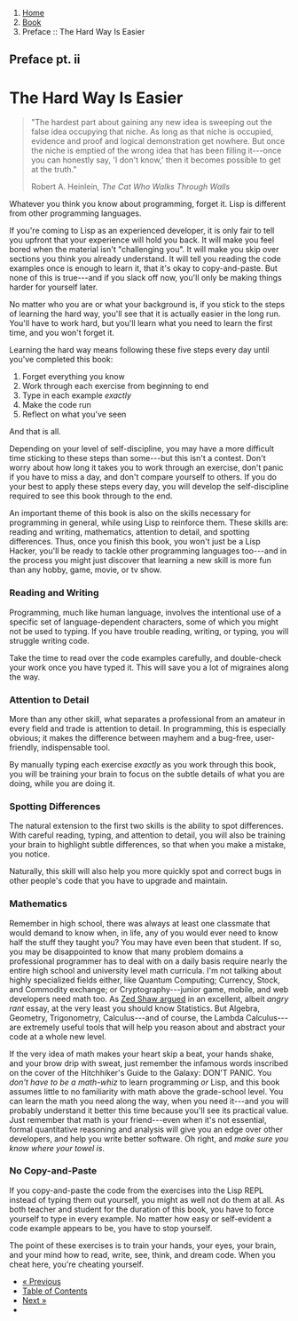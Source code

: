 <ol class="breadcrumb">
  <li><a href="/">Home</a></li>
  <li><a href="/book/">Book</a></li>
  <li class="active">Preface :: The Hard Way Is Easier</li>
</ol>

## Preface pt. ii

# The Hard Way Is Easier

> "The hardest part about gaining any new idea is sweeping out the false idea occupying that niche.  As long as that niche is occupied, evidence and proof and logical demonstration get nowhere.  But once the niche is emptied of the wrong idea that has been filling it---once you can honestly say, 'I don't know,' then it becomes possible to get at the truth."
> <footer>Robert A. Heinlein, <em>The Cat Who Walks Through Walls</em></footer>

Whatever you think you know about programming, forget it.  Lisp is different from other programming languages.

If you're coming to Lisp as an experienced developer, it is only fair to tell you upfront that your experience will hold you back.  It will make you feel bored when the material isn't "challenging you".  It will make you skip over sections you think you already understand.  It will tell you reading the code examples once is enough to learn it, that it's okay to copy-and-paste.  But none of this is true---and if you slack off now, you'll only be making things harder for yourself later.

No matter who you are or what your background is, if you stick to the steps of learning the hard way, you'll see that it is actually easier in the long run.  You'll have to work hard, but you'll learn what you need to learn the first time, and you won't forget it.

Learning the hard way means following these five steps every day until you've completed this book:

1. Forget everything you know
2. Work through each exercise from beginning to end
3. Type in each example *exactly*
4. Make the code run
5. Reflect on what you've seen

And that is all.

Depending on your level of self-discipline, you may have a more difficult time sticking to these steps than some---but this isn't a contest.  Don't worry about how long it takes you to work through an exercise, don't panic if you have to miss a day, and don't compare yourself to others.  If you do your best to apply these steps every day, you will develop the self-discipline required to see this book through to the end.

An important theme of this book is also on the skills necessary for programming in general, while using Lisp to reinforce them.  These skills are: reading and writing, mathematics, attention to detail, and spotting differences.  Thus, once you finish this book, you won't just be a Lisp Hacker, you'll be ready to tackle other programming languages too---and in the process you might just discover that learning a new skill is more fun than any hobby, game, movie, or tv show.

### Reading and Writing

Programming, much like human language, involves the intentional use of a specific set of language-dependent characters, some of which you might not be used to typing. If you have trouble reading, writing, or typing, you will struggle writing code.

Take the time to read over the code examples carefully, and double-check your work once you have typed it.  This will save you a lot of migraines along the way.

### Attention to Detail

More than any other skill, what separates a professional from an amateur in every field and trade is attention to detail.  In programming, this is especially obvious; it makes the difference between mayhem and a bug-free, user-friendly, indispensable tool.

By manually typing each exercise *exactly* as you work through this book, you will be training your brain to focus on the subtle details of what you are doing, while you are doing it.

### Spotting Differences

The natural extension to the first two skills is the ability to spot differences.  With careful reading, typing, and attention to detail, you will also be training your brain to highlight subtle differences, so that when you make a mistake, you notice.

Naturally, this skill will also help you more quickly spot and correct bugs in other people's code that you have to upgrade and maintain.

### Mathematics

Remember in high school, there was always at least one classmate that would demand to know when, in life, any of you would ever need to know half the stuff they taught you?  You may have even been that student.  If so, you may be disappointed to know that many problem domains a professional programmer has to deal with on a daily basis require nearly the entire high school and university level math curricula.  I'm not talking about highly specialized fields either, like Quantum Computing; Currency, Stock, and Commodity exchange; or Cryptography---junior game, mobile, and web developers need math too.  As <a href="http://zedshaw.com/essays/programmer_stats.html" target="_blank">Zed Shaw argued</a> in an excellent, albeit *angry rant* essay, at the very least you should know Statistics.  But Algebra, Geometry, Trigonometry, Calculus---and of course, the Lambda Calculus---are extremely useful tools that will help you reason about and abstract your code at a whole new level.

If the very idea of math makes your heart skip a beat, your hands shake, and your brow drip with sweat, just remember the infamous words inscribed on the cover of the Hitchhiker's Guide to the Galaxy: DON'T PANIC. You *don't have to be a math-whiz* to learn programming *or* Lisp, and this book assumes little to no familiarity with math above the grade-school level. You can learn the math you need along the way, when you need it---and you will probably understand it better this time because you'll see its practical value.  Just remember that math is your friend---even when it's not essential, formal quantitative reasoning and analysis will give you an edge over other developers, and help you write better software.  Oh right, and *make sure you know where your towel is*.

### No Copy-and-Paste

If you copy-and-paste the code from the exercises into the Lisp REPL instead of typing them out yourself, you might as well not do them at all.  As both teacher and student for the duration of this book, you have to force yourself to type in every example.  No matter how easy or self-evident a code example appears to be, you have to stop yourself.

The point of these exercises is to train your hands, your eyes, your brain, and your mind how to read, write, see, think, and dream code.  When you cheat here, you're cheating yourself.

<ul class="pager">
  <li class="previous"><a href="/book/preface/">&laquo; Previous</a></li>
  <li><a href="/book/">Table of Contents</a></li>
  <li class="next"><a href="/book/preface-part-three/">Next &raquo;</a><li>
</ul>
